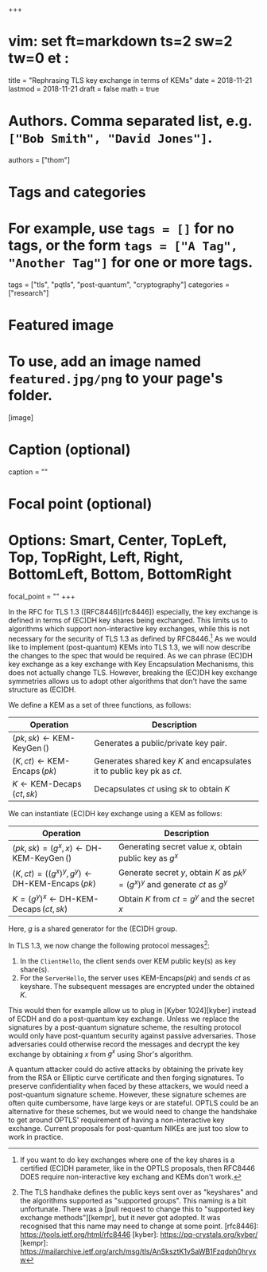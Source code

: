 +++
# vim: set ft=markdown ts=2 sw=2 tw=0 et :

title = "Rephrasing TLS key exchange in terms of KEMs"
date = 2018-11-21
lastmod = 2018-11-21
draft = false
math = true

# Authors. Comma separated list, e.g. `["Bob Smith", "David Jones"]`.
authors = ["thom"]

# Tags and categories
# For example, use `tags = []` for no tags, or the form `tags = ["A Tag", "Another Tag"]` for one or more tags.
tags = ["tls", "pqtls", "post-quantum", "cryptography"]
categories = ["research"]

# Featured image
# To use, add an image named `featured.jpg/png` to your page's folder. 
[image]
  # Caption (optional)
  caption = ""

  # Focal point (optional)
  # Options: Smart, Center, TopLeft, Top, TopRight, Left, Right, BottomLeft, Bottom, BottomRight
  focal_point = ""
+++

In the RFC for TLS 1.3 ([RFC8446][rfc8446]) especially, the key exchange is defined in terms of (EC)DH key shares being exchanged.
This limits us to algorithms which support non-interactive key exchanges, while this is not necessary for the security of TLS 1.3 as defined by RFC8446.[^NIKEs]
As we would like to implement (post-quantum) KEMs into TLS 1.3, we will now describe the changes to the spec that would be required.
As we can phrase (EC)DH key exchange as a key exchange with Key Encapsulation Mechanisms, this does not actually change TLS.
However, breaking the (EC)DH key exchange symmetries allows us to adopt other algorithms that don't have the same structure as (EC)DH.

We define a KEM as a set of three functions, as follows:

| Operation                                                                          | Description                                                                              |
|------------------------------------------------------------------------------------|------------------------------------------------------------------------------------------|
| $(pk, sk) \leftarrow {\operatorname{KEM-KeyGen}}()$                                | Generates a public/private key pair.                                                      |
| $(K, ct) \leftarrow {\operatorname{KEM-Encaps}}(pk)$                               | Generates shared key $K$ and encapsulates it to public key pk as $ct$.                   |
| $K \leftarrow {\operatorname{KEM-Decaps}}(ct, sk)$                                 | Decapsulates $ct$ using $sk$ to obtain $K$                                               |

We can instantiate (EC)DH key exchange using a KEM as follows:


| Operation                                                                          | Description                                                                              |
|------------------------------------------------------------------------------------|------------------------------------------------------------------------------------------|
| $(pk, sk) = (g^x, x) \leftarrow {\operatorname{DH-KEM-KeyGen}}()$                  | Generating secret value $x$, obtain public key as $g^x$                                  |
| $(K, ct) = ({(g^x)}^y, g^y) \leftarrow {\operatorname{DH-KEM-Encaps}}(pk)$         | Generate secret $y$, obtain $K$ as ${pk}^y = {(g^x)}^y$ and generate $ct$ as $g^y$       |
| $K = {(g^y)}^x \leftarrow {\operatorname{DH-KEM-Decaps}}(ct, sk)$                  | Obtain $K$ from $ct=g^y$ and the secret $x$                                              |

Here, $g$ is a shared generator for the (EC)DH group.

In TLS 1.3, we now change the following protocol messages[^keyshares]:

 1. In the `ClientHello`, the client sends over KEM public key(s) as key share(s).
 2. For the `ServerHello`, the server uses $\text{KEM-Encaps}(pk)$ and sends $ct$ as keyshare. 
       The subsequent messages are encrypted under the obtained $K$.

This would then for example allow us to plug in [Kyber 1024][kyber] instead of ECDH and do a post-quantum key exchange.
Unless we replace the signatures by a post-quantum signature scheme, the resulting protocol would only have post-quantum security against passive adversaries.
Those adversaries could otherwise record the messages and decrypt the key exchange by obtaining $x$ from $g^x$ using Shor's algorithm.

A quantum attacker could do active attacks by obtaining the private key from the RSA or Elliptic curve certificate and then forging signatures.
To preserve confidentiality when faced by these attackers, we would need a post-quantum signature scheme.
However, these signature schemes are often quite cumbersome, have large keys or are stateful.
OPTLS could be an alternative for these schemes, but we would need to change the handshake to get around OPTLS' requirement of having a non-interactive key exchange.
Current proposals for post-quantum NIKEs are just too slow to work in practice.

[^NIKEs]: If you want to do key exchanges where one of the key shares is a certified (EC)DH parameter, like in the OPTLS proposals, then RFC8446 DOES require non-interactive key exchang and KEMs don't work.
[^keyshares]: The TLS handhake defines the public keys sent over as "keyshares" and the algorithms supported as "supported groups". This naming is a bit unfortunate. There was a [pull request to change this to "supported key exchange methods"][kempr], but it never got adopted. It was recognised that this name may need to change at some point.
[rfc8446]: https://tools.ietf.org/html/rfc8446
[kyber]: https://pq-crystals.org/kyber/
[kempr]: https://mailarchive.ietf.org/arch/msg/tls/AnSksztK1vSaWB1Fzqdph0hryxw
